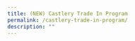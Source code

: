 ```yaml
---
title: (NEW) Castlery Trade In Program
permalink: /castlery-trade-in-program/
description: ""
---
```

<!--
![](/images/Initiatives/castlery%20picture.jpg)
**Have Castlery furniture you want to replace? This July, trade-in your used Castlery furniture to give them a second life and get a discount on your next purchase!**

**Date:** 1 - 31 July<br>
**Admission:** Free<br>
**Venue:** Castlery Flagship, Liat Towers, 541 Orchard Road  <br>
**Organiser:** Castlery

The Trade-in Programme is a new service that Castlery will pilot in July that allows customers to trade-in their used Castlery furniture for a discount towards future purchases. 

The used Castlery products will be donated, upcycled or recycled with selected partners, to give them a second life that positively impacts the community and environment. 


<a href="https://www.castlery.com/sg/trade-in" target="_blank" class="btn-link">
	<img src="/images/gogreensg_website-32.png">
</a>

<style>
	.btn-link {
		display: inline-block;
	}
	a.btn-link[target="_blank"]:after {
	display: none;
}
	.btn-link > img {
		width: 100%;
	}
</style>

-->
